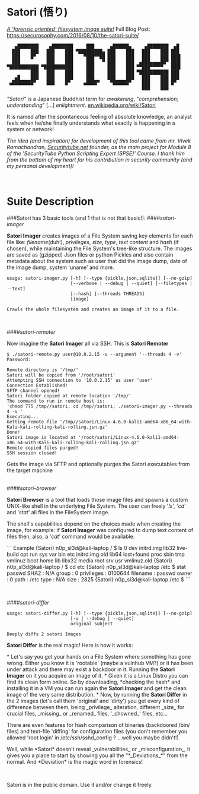 # Satori (悟り)
<u>*A 'forensic oriented' filesystem image suite!*</u>
Full Blog Post: https://securosophy.com/2016/08/10/the-satori-suite/
```
   ▄████████    ▄████████     ███      ▄██████▄     ▄████████  ▄█  
  ███    ███   ███    ███ ▀█████████▄ ███    ███   ███    ███ ███  
  ███    █▀    ███    ███    ▀███▀▀██ ███    ███   ███    ███ ███▌ 
  ███          ███    ███     ███   ▀ ███    ███  ▄███▄▄▄▄██▀ ███▌ 
▀███████████ ▀███████████     ███     ███    ███ ▀▀███▀▀▀▀▀   ███▌ 
         ███   ███    ███     ███     ███    ███ ▀███████████ ███  
   ▄█    ███   ███    ███     ███     ███    ███   ███    ███ ███  
 ▄████████▀    ███    █▀     ▄████▀    ▀██████▀    ███    ███ █▀   
                                                   ███    ███ 
```
*"_Satori_"* is a Japanese Buddhist term for *awakening*, "*comprehension*; *understanding*" [...] *enlightment*. [en.wikipedia.org/wiki/Satori](en.wikipedia.org/wiki/Satori)

It is named after the spontaneous feeling of absolute knowledge, an analyst feels when he/she finally understands what exactly is happening in a system or network!

<i>The idea (and inspiration) for development of this tool came from mr. Vivek Ramachandran, [Securitytube.net](Securitytube.net) founder, as the main project for Module 8 of the *'SecurityTube Python Scripting Expert (SPSE)' Course*. I thank him from the bottom of my heart for his contribution in security community (and my personal development)!</i>
<p><br>

# Suite Description
<p>
###Satori has 3 basic tools (and 1 that is not that basic!):
####<i>satori-imager</i>

  <b>Satori Imager</b> creates images of a File System saving key elements for each file like: _filename_(duh!), _privileges_, _size_, _type_, _text content_ and _hash_ (if chosen), while maintaining the File System's tree-like structure.
The images are saved as (gzipped) Json files or python Pickles and also contain metadata about the system such as user that did the image dump, date of the image dump, system 'uname' and more.
```
usage: satori-imager.py [-h] [--type {pickle,json,sqlite}] [--no-gzip]
                        [--verbose | --debug | --quiet] [--filetypes | --text]
                        [--hash] [--threads THREADS]
                        [image]

Crawls the whole filesystem and creates an image of it to a file.
```
<p><p><br>

####<i>satori-remoter</i>

Now imagine the <b>Satori Imager</b> all via SSH. This is <b>Satori Remoter</b>
```
$ ./satori-remote.py user@10.0.2.15 -v --argument '--threads 4 -v'
Password: 

Remote directory is '/tmp/'
Satori will be copied from '/root/satori'
Attempting SSH connection to '10.0.2.15' as user 'user'
Connection Established!
SFTP channel opened!
Satori folder copied at remote location '/tmp/'
The command to run in remote host is:
'chmod 775 /tmp//satori; cd /tmp//satori; ./satori-imager.py --threads 4 -v '
Executing... 
Getting remote file '/tmp//satori/Linux-4.6.0-kali1-amd64-x86_64-with-Kali-kali-rolling-kali-rolling.jsn.gz'
Done!
Satori image is located at '/root/satori/Linux-4.6.0-kali1-amd64-x86_64-with-Kali-kali-rolling-kali-rolling.jsn.gz'
Remote copied files purged!
SSH session closed!
```
Gets the image via SFTP and optionally purges the Satori executables from the target machine

<p><p><br>
####<i>satori-browser</i>

  <b>Satori Browser</b> is a tool that loads those image files and spawns a custom UNIX-like shell in the underlying File System. The user can freely '*ls*', '*cd*' and '*stat*' all files in the FileSystem image.<p>
The shell's capabilities depend on the choices made when creating the image, for example: if <b>Satori Imager</b> was configured to dump text content of files then, also, a '*cat*' command would be available.
<p>
``` Example
{Satori} n0p_sl3d@kali-laptop / $ ls 
0               dev             initrd.img      lib32           live-build      opt             run             sys             var
bin             etc             initrd.img.old  lib64           lost+found      proc            sbin            tmp             vmlinuz
boot            home            lib             libx32          media           root            srv             usr             vmlinuz.old
{Satori} n0p_sl3d@kali-laptop / $ cd etc
{Satori} n0p_sl3d@kali-laptop /etc $ stat passwd
	SHA2 : N/A
	group : 0
	privileges : 0100644
	filename : passwd
	owner : 0
	path : /etc
	type : N/A
	size : 2825
{Satori} n0p_sl3d@kali-laptop /etc $ 
```
<p><p><br>

####<i>satori-differ</i>
```
usage: satori-differ.py [-h] [--type {pickle,json,sqlite}] [--no-gzip]
                        [-v | --debug | --quiet]
                        original subject

Deeply diffs 2 satori Images
```
  <b>Satori Differ</b> is the real magic! Here is how it works:
<p>
* Let's say you get your hands on a File System where something has gone wrong. Either you know it is 'rootable' (maybe a vulnhub VM?) or it has been under attack and there may exist a backdoor in it. Running the <b>Satori Imager</b> on it you acquire an image of it.
* Given it is a Linux Distro you can find its clean form online. So by downloading, *checking the hash* and installing it in a VM you can run again the <b>Satori Imager</b> and get the clean image of the very same distribution.
* Now, by running the <b>Satori Differ</b> in the 2 images (let's call them 'original' and 'dirty') you get every kind of difference between them, being _privilege_ alteration, different _size_ for crucial files, _missing_ or _renamed_ files, '_chowned_' files, etc...
<p>
There are even features for hash comparison of binaries (backdoored /bin/ files) and text-file 'diffing' for configuration files (you don't remember you allowed 'root login' in /etc/ssh/sshd_config ? ...well you maybe didn't!)
<p><p><p>
Well, while *Satori* doesn't reveal _vulnerabilities_ or _misconfiguration_, it gives you a place to start by showing you all the "*_Deviations_*" from the normal. And *Deviation* is the magic word in forensics!
<p><p><br>




Satori is in the public domain. Use it and/or change it freely.




